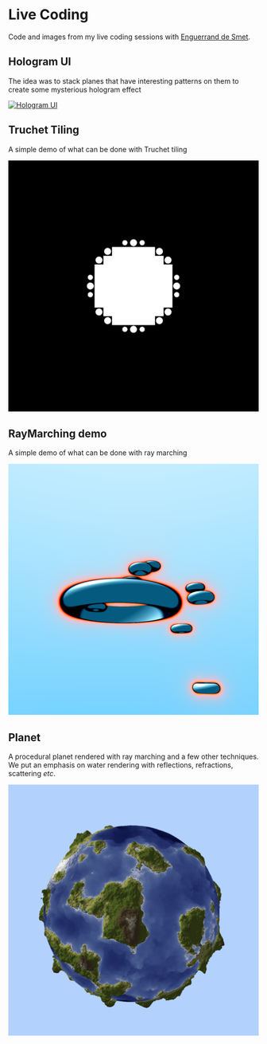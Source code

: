 # Live Coding

Code and images from my live coding sessions with [Enguerrand de Smet](https://github.com/dsmtE/).

## Hologram UI

The idea was to stack planes that have interesting patterns on them to create some mysterious hologram effect

[![Hologram UI](http://img.youtube.com/vi/A_lApwgY1qk/0.jpg)](https://www.youtube.com/watch?v=A_lApwgY1qk "Hologram UI")

## Truchet Tiling

A simple demo of what can be done with Truchet tiling

![Truchet Tiling](./1-TruchetTiling/img.png)

## RayMarching demo

A simple demo of what can be done with ray marching

![RayMarching demo](./2-RayMarchingDemo/img1.png)

## Planet

A procedural planet rendered with ray marching and a few other techniques. We put an emphasis on water rendering with reflections, refractions, scattering *etc*.

![Planet](./3-Planet/img(17).png)
